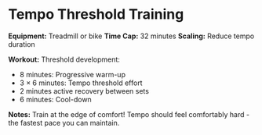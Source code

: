 # Tempo Threshold Training

**Equipment:** Treadmill or bike
**Time Cap:** 32 minutes
**Scaling:** Reduce tempo duration

**Workout:**
Threshold development:
- 8 minutes: Progressive warm-up
- 3 × 6 minutes: Tempo threshold effort
- 2 minutes active recovery between sets
- 6 minutes: Cool-down

**Notes:** Train at the edge of comfort! Tempo should feel comfortably hard - the fastest pace you can maintain.